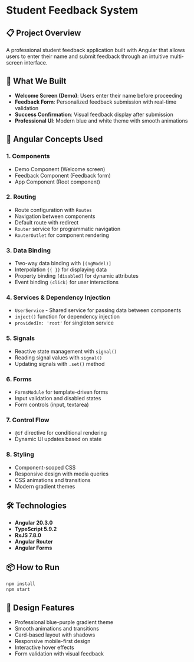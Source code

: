# Student Feedback System

## 📋 Project Overview
A professional student feedback application built with Angular that allows users to enter their name and submit feedback through an intuitive multi-screen interface.

## 🎯 What We Built
- **Welcome Screen (Demo)**: Users enter their name before proceeding
- **Feedback Form**: Personalized feedback submission with real-time validation
- **Success Confirmation**: Visual feedback display after submission
- **Professional UI**: Modern blue and white theme with smooth animations

## 🚀 Angular Concepts Used

### 1. **Components**
   - Demo Component (Welcome screen)
   - Feedback Component (Feedback form)
   - App Component (Root component)

### 2. **Routing**
   - Route configuration with `Routes`
   - Navigation between components
   - Default route with redirect
   - `Router` service for programmatic navigation
   - `RouterOutlet` for component rendering

### 3. **Data Binding**
   - Two-way data binding with `[(ngModel)]`
   - Interpolation `{{ }}` for displaying data
   - Property binding `[disabled]` for dynamic attributes
   - Event binding `(click)` for user interactions

### 4. **Services & Dependency Injection**
   - `UserService` - Shared service for passing data between components
   - `inject()` function for dependency injection
   - `providedIn: 'root'` for singleton service

### 5. **Signals**
   - Reactive state management with `signal()`
   - Reading signal values with `signal()`
   - Updating signals with `.set()` method

### 6. **Forms**
   - `FormsModule` for template-driven forms
   - Input validation and disabled states
   - Form controls (input, textarea)

### 7. **Control Flow**
   - `@if` directive for conditional rendering
   - Dynamic UI updates based on state

### 8. **Styling**
   - Component-scoped CSS
   - Responsive design with media queries
   - CSS animations and transitions
   - Modern gradient themes

## 🛠️ Technologies
- **Angular 20.3.0**
- **TypeScript 5.9.2**
- **RxJS 7.8.0**
- **Angular Router**
- **Angular Forms**

## 📦 How to Run
```bash
npm install
npm start
```

## 🎨 Design Features
- Professional blue-purple gradient theme
- Smooth animations and transitions
- Card-based layout with shadows
- Responsive mobile-first design
- Interactive hover effects
- Form validation with visual feedback
